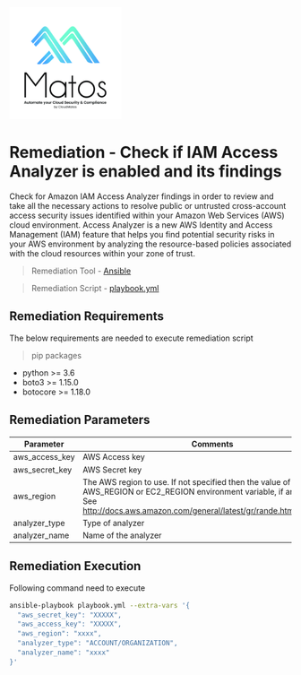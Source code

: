 [<img src="https://github.com/cloudmatos/matos/blob/master/images/matos-logo.png" width="200" height="200">](https://www.cloudmatos.com/)

# Remediation - Check if IAM Access Analyzer is enabled and its findings

Check for Amazon IAM Access Analyzer findings in order to review and take all the necessary actions to resolve public or untrusted cross-account access security issues identified within your Amazon Web Services (AWS) cloud environment. Access Analyzer is a new AWS Identity and Access Management (IAM) feature that helps you find potential security risks in your AWS environment by analyzing the resource-based policies associated with the cloud resources within your zone of trust.

> Remediation Tool   - [Ansible](https://www.ansible.com/)

> Remediation Script - [playbook.yml](playbook.yml)

## Remediation Requirements
The below requirements are needed to execute remediation script

> pip packages
- python >= 3.6
- boto3 >= 1.15.0
- botocore >= 1.18.0

## Remediation Parameters

| Parameter | Comments |
| ------ | ------ |
| aws_access_key | AWS Access key |
| aws_secret_key | AWS Secret key |
| aws_region | The AWS region to use. If not specified then the value of the AWS_REGION or EC2_REGION environment variable, if any, is used. See http://docs.aws.amazon.com/general/latest/gr/rande.html#ec2_region |
| analyzer_type | Type of analyzer|
| analyzer_name | Name of the analyzer |


## Remediation Execution
Following command need to execute
```sh
ansible-playbook playbook.yml --extra-vars '{
  "aws_secret_key": "XXXXX",
  "aws_access_key": "XXXXX",
  "aws_region": "xxxx",
  "analyzer_type": "ACCOUNT/ORGANIZATION",
  "analyzer_name": "xxxx"
}'
```